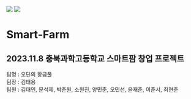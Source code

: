 <p>
<img src="https://img.shields.io/badge/C++-00599C?style=for-the-badge&logo=cplusplus&logoColor=white">
<img src="https://img.shields.io/badge/Arduino-00878F?style=for-the-badge&logo=arduino&logoColor=white">
</p>

# Smart-Farm
## 2023.11.8 충북과학고등학교 스마트팜 창업 프로젝트
팀명 : 오딘의 황금풀   
팀장 : 김태용   
팀원 : 김태인, 문석제, 박준원, 소원진, 양민준, 오민선, 윤재준, 이준서, 최현준
